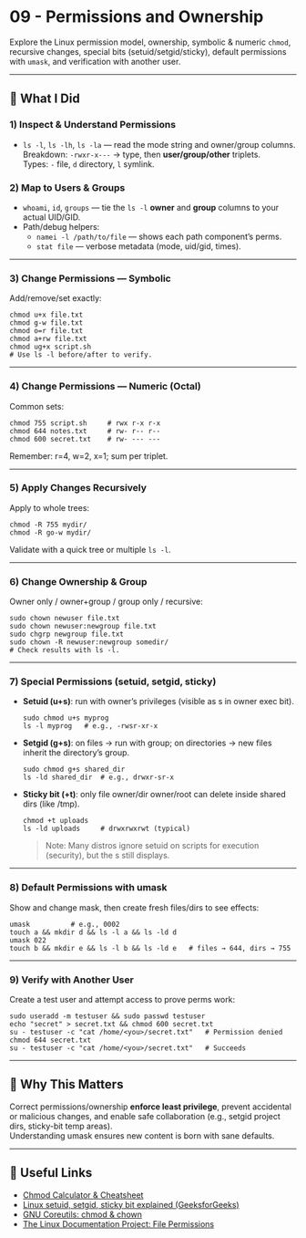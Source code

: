 # 09 - Permissions and Ownership

Explore the Linux permission model, ownership, symbolic & numeric `chmod`, recursive changes, special bits (setuid/setgid/sticky), default permissions with `umask`, and verification with another user.

---

## 📌 What I Did

### **1) Inspect & Understand Permissions**

- `ls -l`, `ls -lh`, `ls -la` — read the mode string and owner/group columns.  
  Breakdown: `-rwxr-x---` → type, then **user/group/other** triplets.  
  Types: `-` file, `d` directory, `l` symlink.

### **2) Map to Users & Groups**

- `whoami`, `id`, `groups` — tie the `ls -l` **owner** and **group** columns to your actual UID/GID.
- Path/debug helpers:
  - `namei -l /path/to/file` — shows each path component’s perms.
  - `stat file` — verbose metadata (mode, uid/gid, times).

---

### **3) Change Permissions — Symbolic**

Add/remove/set exactly:

```
chmod u+x file.txt
chmod g-w file.txt
chmod o=r file.txt
chmod a+rw file.txt
chmod ug+x script.sh
# Use ls -l before/after to verify.
```

---

### **4) Change Permissions — Numeric (Octal)**

Common sets:

```
chmod 755 script.sh     # rwx r-x r-x
chmod 644 notes.txt     # rw- r-- r--
chmod 600 secret.txt    # rw- --- ---
```

Remember: r=4, w=2, x=1; sum per triplet.

---

### **5) Apply Changes Recursively**

Apply to whole trees:

```
chmod -R 755 mydir/
chmod -R go-w mydir/
```

Validate with a quick tree or multiple `ls -l`.

---

### **6) Change Ownership & Group**

Owner only / owner+group / group only / recursive:

```
sudo chown newuser file.txt
sudo chown newuser:newgroup file.txt
sudo chgrp newgroup file.txt
sudo chown -R newuser:newgroup somedir/
# Check results with ls -l.
```

---

### **7) Special Permissions (setuid, setgid, sticky)**

- **Setuid (u+s)**: run with owner’s privileges (visible as s in owner exec bit).
  ```
  sudo chmod u+s myprog
  ls -l myprog   # e.g., -rwsr-xr-x
  ```
- **Setgid (g+s)**: on files → run with group; on directories → new files inherit the directory’s group.
  ```
  sudo chmod g+s shared_dir
  ls -ld shared_dir  # e.g., drwxr-sr-x
  ```
- **Sticky bit (+t)**: only file owner/dir owner/root can delete inside shared dirs (like /tmp).
  ```
  chmod +t uploads
  ls -ld uploads     # drwxrwxrwt (typical)
  ```
  > Note: Many distros ignore setuid on scripts for execution (security), but the s still displays.

---

### **8) Default Permissions with umask**

Show and change mask, then create fresh files/dirs to see effects:

```
umask          # e.g., 0002
touch a && mkdir d && ls -l a && ls -ld d
umask 022
touch b && mkdir e && ls -l b && ls -ld e   # files → 644, dirs → 755
```

---

### **9) Verify with Another User**

Create a test user and attempt access to prove perms work:

```
sudo useradd -m testuser && sudo passwd testuser
echo "secret" > secret.txt && chmod 600 secret.txt
su - testuser -c "cat /home/<you>/secret.txt"   # Permission denied
chmod 644 secret.txt
su - testuser -c "cat /home/<you>/secret.txt"   # Succeeds
```

---

## 📝 Why This Matters

Correct permissions/ownership **enforce least privilege**, prevent accidental or malicious changes, and enable safe collaboration (e.g., setgid project dirs, sticky-bit temp areas).  
Understanding umask ensures new content is born with sane defaults.

---

## 🔗 Useful Links

- [Chmod Calculator & Cheatsheet](https://chmod-calculator.com/)
- [Linux setuid, setgid, sticky bit explained (GeeksforGeeks)](https://www.geeksforgeeks.org/linux-setuid-setgid-and-sticky-bit/)
- [GNU Coreutils: chmod & chown](https://www.gnu.org/software/coreutils/manual/html_node/chmod-invocation.html)
- [The Linux Documentation Project: File Permissions](https://tldp.org/LDP/intro-linux/html/sect_03_04.html)
